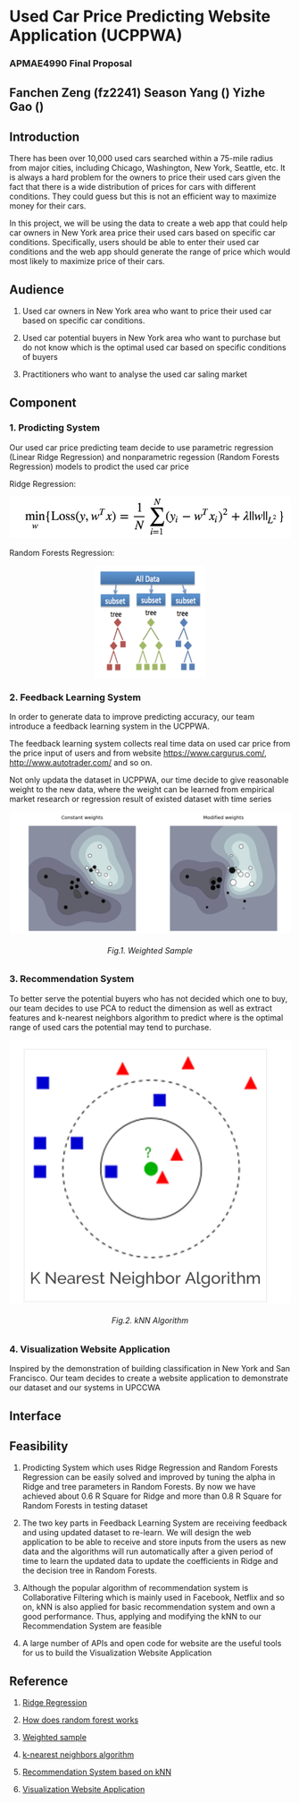 # Used Car Price Predicting Website Application (UCPPWA)
### APMAE4990 Final Proposal 
## Fanchen Zeng (fz2241)    Season Yang ()    Yizhe Gao ()

## Introduction

There has been over 10,000 used cars searched within a 75-mile radius from major cities, including Chicago, Washington, New York, Seattle, etc. It is always a hard problem for the owners to price their used cars given the fact that there is a wide distribution of prices for cars with different conditions. They could guess but this is not an efficient way to maximize money for their cars. 

In this project, we will be using the data to create a web app that could help car owners in New York area price their used cars based on specific car conditions. Specifically, users should be able to enter their used car conditions and the web app should generate the range of price which would most likely to maximize price of their cars.
## Audience

1. Used car owners in New York area who want to price their used car based on specific car conditions. 

2. Used car potential buyers in New York area who want to purchase but do not know which is the optimal used car based on specific conditions of buyers

3. Practitioners who want to analyse the used car saling market

## Component

### 1. Prodicting System

Our used car price predicting team decide to use parametric regression (Linear Ridge Regression) and nonparametric regession (Random Forests Regression) models to prodict the used car price

Ridge Regression:

<p align="center"><img src="picture/Ridge.png"></p>

Random Forests Regression:

<p align="center"><img src="picture/Random Forests2.png" width="200" height="200"></p>

### 2. Feedback Learning System

In order to generate data to improve predicting accuracy, our team introduce a feedback learning system in the UCPPWA.

The feedback learning system collects real time data on used car price from the price input of users and from website https://www.cargurus.com/, http://www.autotrader.com/ and so on.

Not only updata the dataset in UCPPWA, our time decide to give reasonable weight to the new data, where the weight can be learned from empirical market research or regression result of existed dataset with time series

<p align="center"><img src="picture/weighted sample.png"></p>
<h6 align="center">Fig.1. Weighted Sample</h6> 

### 3. Recommendation System

To better serve the potential buyers who has not decided which one to buy, our team decides to use PCA to reduct the dimension as well as extract features and k-nearest neighbors algorithm to predict where is the optimal range of used cars the potential may tend to purchase. 

<p align="center"><img src="picture/KNN.png"></p>
<h6 align="center">Fig.2. kNN Algorithm </h6> 

### 4. Visualization Website Application

Inspired by the demonstration of building classification in New York and San Francisco. Our team decides to create a website application to demonstrate our dataset and our systems in UPCCWA

## Interface

## Feasibility

1. Prodicting System which uses Ridge Regression and Random Forests Regression can be easily solved and improved by tuning the alpha in Ridge and tree parameters in Random Forests. By now we have achieved about 0.6 R Square for Ridge and more than 0.8 R Square for Random Forests in testing dataset

2. The two key parts in Feedback Learning System are receiving feedback and using updated dataset to re-learn. We will design the web application to be able to receive and store inputs from the users as new data and the algorithms will run automatically after a given period of time to learn the updated data to update the coefficients in Ridge and the decision tree in Random Forests.

3. Although the popular algorithm of recommendation system is Collaborative Filtering which is mainly used in Facebook, Netflix and so on, kNN is also applied for basic recommendation system and own a good performance. Thus, applying and modifying the kNN to our Recommendation System are feasible

4. A large number of APIs and open code for website are the useful tools for us to build the Visualization Website Application

## Reference

1. [Ridge Regression](https://github.com/Columbia-Intro-Data-Science/APMAE4990-/blob/master/lectures/Lecture%203%20-%20Model%20Selection%2C%20Evaluation%20and%20Regularization.pdf)

2. [How does random forest works](https://www.quora.com/How-does-randomization-in-a-random-forest-work)

3. [Weighted sample](http://scikit-learn.org/stable/auto_examples/svm/plot_weighted_samples.html)

4. [k-nearest neighbors algorithm](https://en.wikipedia.org/wiki/K-nearest_neighbors_algorithm)

5. [Recommendation System based on kNN](http://stackoverflow.com/questions/7742706/k-nearest-neighbour-vs-user-based-nearest-neighbour)

6. [Visualization Website Application](http://www.r2d3.us/visual-intro-to-machine-learning-part-1/)
